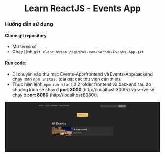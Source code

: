 <h1 align='center'>Learn ReactJS - Events App</h1>

### Hướng dẫn sử dụng
#### Clone git repository
- Mở terminal.
- Chạy lệnh `git clone https://github.com/Karhdo/Events-App.git`
#### Run code:
- Di chuyển vào thư mục Events-App/frontend và Events-App/backend chạy lệnh `npm install` (cài đặt các thư viện cần thiết).
- Thực hiện lệnh `npm run start` ở 2 folder frontend và backend sau đó chương trình sẽ chạy ở **port 3000** (http://localhost:3000/) và serve sẽ chạy ở **port 8080** (http://localhost:8080/).

<p align='center'><img src="screenshot/Screen-Shot-Events-App.png"></p>
